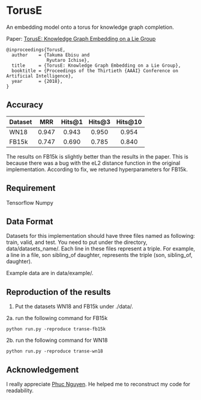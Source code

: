 # TorusE
An embedding model onto a torus for knowledge graph completion.

Paper: [TorusE: Knowledge Graph Embedding on a Lie Group](https://aaai.org/ocs/index.php/AAAI/AAAI18/paper/view/16227)

```
@inproceedings{TorusE,
  author    = {Takuma Ebisu and
               Ryutaro Ichise},
  title     = {TorusE: Knowledge Graph Embedding on a Lie Group},
  booktitle = {Proceedings of the Thirtieth {AAAI} Conference on Artificial Intelligence},
  year      = {2018},
}
```


## Accuracy
Dataset | MRR | Hits@1 | Hits@3 | Hits@10
:--- | :---: | :---: | :---: | :---:
WN18 | 0.947 | 0.943 | 0.950 | 0.954
FB15k | 0.747 | 0.690 | 0.785 | 0.840

The results on FB15k is slightly better than the results in the paper. This is because there was a bug with the eL2 distance function in the original implementation. According to fix, we retuned hyperparameters for FB15k.


## Requirement
Tensorflow
Numpy

## Data Format
Datasets for this implementation should have three files named as following: train, valid, and test.
You need to put under the directory, data/datasets_name/.
Each line in these files represent a triple. For example, a line in a file, son sibling_of daughter, represents the triple (son, sibling_of, daughter).

Example data are in data/example/.

## Reproduction of the results
1. Put the datasets WN18 and FB15k under ./data/.

2a. run the following command for FB15k
```
python run.py -reproduce transe-fb15k
```

2b. run the following command for WN18
```
python run.py -reproduce transe-wn18
```

## Acknowledgement
I really appreciate [Phuc Nguyen](https://github.com/phucty). He helped me to reconstruct my code for readability.
